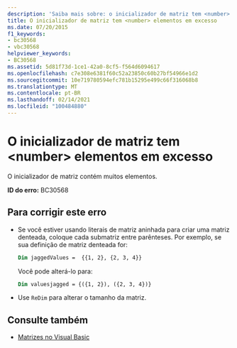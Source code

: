 ```yaml
---
description: 'Saiba mais sobre: o inicializador de matriz tem <number> muitos elementos'
title: O inicializador de matriz tem <number> elementos em excesso
ms.date: 07/20/2015
f1_keywords:
- bc30568
- vbc30568
helpviewer_keywords:
- BC30568
ms.assetid: 5d81f73d-1ce1-42a0-8cf5-f564d6094617
ms.openlocfilehash: c7e308e6381f60c52a23850c60b27bf54966e1d2
ms.sourcegitcommit: 10e719780594efc781b15295e499c66f316068b8
ms.translationtype: MT
ms.contentlocale: pt-BR
ms.lasthandoff: 02/14/2021
ms.locfileid: "100484880"
---
```

# <a name="array-initializer-has-number-too-many-elements"></a>O inicializador de matriz tem \<number> elementos em excesso

O inicializador de matriz contém muitos elementos.

**ID do erro:** BC30568

## <a name="to-correct-this-error"></a>Para corrigir este erro

- Se você estiver usando literais de matriz aninhada para criar uma matriz denteada, coloque cada submatriz entre parênteses. Por exemplo, se sua definição de matriz denteada for:

  ```vb
  Dim jaggedValues =  {{1, 2}, {2, 3, 4}}
  ```

  Você pode alterá-lo para:

  ```vb
  Dim valuesjagged = {({1, 2}), ({2, 3, 4})}
  ```

- Use `ReDim` para alterar o tamanho da matriz.

## <a name="see-also"></a>Consulte também

- [Matrizes no Visual Basic](../programming-guide/language-features/arrays/index.md)
